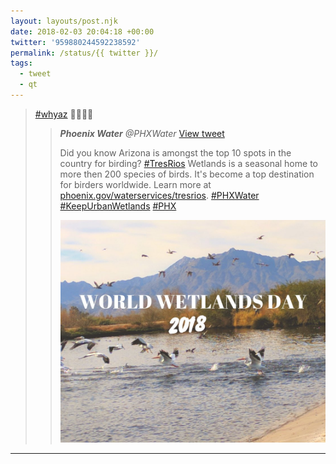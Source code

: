 ```yaml
---
layout: layouts/post.njk
date: 2018-02-03 20:04:18 +00:00
twitter: '959880244592238592'
permalink: /status/{{ twitter }}/
tags: 
  - tweet
  - qt
---
```


> [#whyaz](https://twitter.com/hashtag/whyaz) 🐥🦆🦅🦉 
> 
> > <cite>**Phoenix Water** @PHXWater</cite> [View tweet](https://twitter.com/phxwater/status/959508258133237760)
> > 
> > Did you know Arizona is amongst the top 10 spots in the country for birding?  [#TresRios](https://twitter.com/hashtag/TresRios) Wetlands is a seasonal home to more then 200 species of birds. It's become a top destination for birders worldwide. Learn more at [phoenix.gov/waterservices/tresrios](http://phoenix.gov/waterservices/tresrios). [#PHXWater](https://twitter.com/hashtag/PHXWater) [#KeepUrbanWetlands](https://twitter.com/hashtag/KeepUrbanWetlands) [#PHX](https://twitter.com/hashtag/PHX)
> > 
> > ![World Wetlands Day 2018](/img/_qt/DVDbq1nUQAAZIQf.jpg)

---

